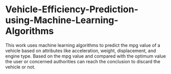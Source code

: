 # Vehicle-Efficiency-Prediction-using-Machine-Learning-Algorithms
This work uses machine learning algorithms to  predict the mpg value of a vehicle based on attributes like  acceleration, weight, displacement, and engine type. Based  on the mpg value and compared with the optimum value the  user or concerned authorities can reach the conclusion to  discard the vehicle or not.
